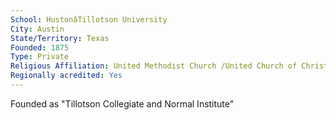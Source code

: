 ```yaml
---
School: HustonâTillotson University
City: Austin
State/Territory: Texas
Founded: 1875
Type: Private
Religious Affiliation: United Methodist Church /United Church of Christ
Regionally acredited: Yes
---
```

Founded as "Tillotson Collegiate and Normal Institute"